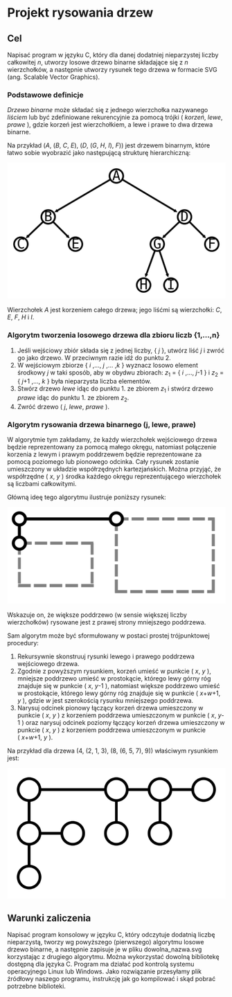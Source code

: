 # Projekt rysowania drzew

## Cel

Napisać program w języku C, który dla danej dodatniej nieparzystej liczby całkowitej _n_, utworzy losowe drzewo binarne składające się z _n_ wierzchołków, a następnie utworzy rysunek tego drzewa w formacie SVG (ang. Scalable Vector Graphics).

### Podstawowe definicje

_Drzewo binarne_ może składać się z jednego wierzchołka nazywanego _liściem_ lub być zdefiniowane rekurencyjnie za pomocą trójki (&nbsp;_korzeń_, _lewe_, _prawe_&nbsp;), gdzie korzeń jest wierzchołkiem, a lewe i prawe to dwa drzewa binarne.

Na przykład (_A_, (_B_, _C_, _E_), (_D_, (_G_, _H_, _I_), _F_)) jest drzewem binarnym, które łatwo sobie wyobrazić jako następującą strukturę hierarchiczną:

![Drzewo](drzewo.svg)

Wierzchołek _A_ jest korzeniem całego drzewa; jego liśćmi są wierzchołki: _C_, _E_, _F_, _H_ i _I_.

### Algorytm tworzenia losowego drzewa dla zbioru liczb {1,...,n}

1. Jeśli wejściowy zbiór składa się z jednej liczby, {&nbsp;_j_&nbsp;}, utwórz liść _j_ i zwróć go jako drzewo. W przeciwnym razie idź do punktu 2.
2. W wejściowym zbiorze {&nbsp;_i_ ,..., _j_ ,... ,_k_&nbsp;} wyznacz losowo element środkowy _j_ w taki sposób, aby w obydwu zbiorach: _z_<sub>1</sub> = {&nbsp;_i_ ,..., _j_-1&nbsp;} i _z_<sub>2</sub> = {&nbsp;_j_+1 ,..., _k_&nbsp;} była nieparzysta liczba elementów.
3. Stwórz drzewo _lewe_ idąc do punktu 1. ze zbiorem _z_<sub>1</sub> i stwórz drzewo _prawe_ idąc do punktu 1. ze zbiorem _z_<sub>2</sub>.
4. Zwróć drzewo (&nbsp;_j_, _lewe_, _prawe_&nbsp;).

### Algorytm rysowania drzewa binarnego (j, lewe, prawe)

W algorytmie tym zakładamy, że każdy wierzchołek wejściowego drzewa będzie reprezentowany za pomocą małego okręgu, natomiast połączenie korzenia z lewym i prawym poddrzewem będzie reprezentowane za pomocą poziomego lub pionowego odcinka. Cały rysunek zostanie umieszczony w układzie współrzędnych kartezjańskich. Można przyjąć, że współrzędne (&nbsp;_x_, _y_&nbsp;) środka każdego okręgu reprezentującego wierzchołek są liczbami całkowitymi.

Główną ideę tego algorytmu ilustruje poniższy rysunek:

![HV-Model](hvmodel.svg)

Wskazuje on, że większe poddrzewo (w sensie większej liczby wierzchołków) rysowane jest z prawej strony mniejszego poddrzewa.

Sam algorytm może być sformułowany w postaci prostej trójpunktowej procedury:

1. Rekursywnie skonstruuj rysunki lewego i prawego poddrzewa wejściowego drzewa.
2. Zgodnie z powyższym rysunkiem, korzeń umieść w punkcie (&nbsp;_x_, _y_&nbsp;), mniejsze poddrzewo umieść w prostokącie, którego lewy górny róg znajduje się w punkcie (&nbsp;_x_, _y_-1&nbsp;), natomiast większe poddrzewo umieść w prostokącie, którego lewy górny róg znajduje się w punkcie (&nbsp;_x_+_w_+1, _y_&nbsp;), gdzie _w_ jest szerokością rysunku mniejszego poddrzewa.
3. Narysuj odcinek pionowy łączący korzeń drzewa umieszczony w punkcie (&nbsp;_x_, _y_&nbsp;) z korzeniem poddrzewa umieszczonym w punkcie (&nbsp;_x_, _y_-1&nbsp;) oraz narysuj odcinek poziomy łączący korzeń drzewa umieszczony w punkcie (&nbsp;_x_, _y_&nbsp;) z korzeniem poddrzewa umieszczonym w punkcie (&nbsp;_x_+_w_+1, _y_&nbsp;).
 
Na przykład dla drzewa (4, (2, 1, 3), (8, (6, 5, 7), 9)) właściwym rysunkiem jest:

![HV-Tree](hvtree.svg)

## Warunki zaliczenia

Napisać program konsolowy w języku C, który odczytuje dodatnią liczbę nieparzystą, tworzy wg powyższego (pierwszego) algorytmu losowe drzewo binarne, a następnie zapisuje je w pliku dowolna_nazwa.svg korzystając z drugiego algorytmu. Można wykorzystać dowolną bibliotekę dostępną dla języka C. Program ma działać pod kontrolą systemu operacyjnego Linux lub Windows. Jako rozwiązanie przesyłamy plik źródłowy naszego programu, instrukcję jak go kompilować i skąd pobrać potrzebne biblioteki. 
